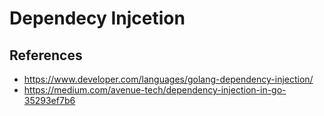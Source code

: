 # Dependecy Injcetion

## References

- https://www.developer.com/languages/golang-dependency-injection/
- https://medium.com/avenue-tech/dependency-injection-in-go-35293ef7b6